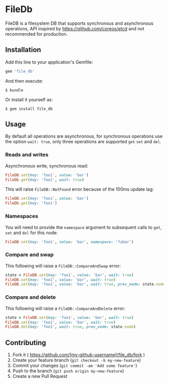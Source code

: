 # FileDb

FileDB is a filesystem DB that supports synchronous and asynchronous operations,
API inspired by https://github.com/coreos/etcd and not recommended for
production.

## Installation

Add this line to your application's Gemfile:

```ruby
gem 'file_db'
```

And then execute:

    $ bundle

Or install it yourself as:

    $ gem install file_db

## Usage

By default all operations are asynchronous, for synchronous operations use the
option `wait: true`, only three operations are supported `get` `set` and `del`.

### Reads and writes

Asynchronous write, synchronous read:

```ruby
FileDB.set(key: 'foo1', value: 'bar')
FileDb.get(key: 'foo1', wait: true)
```

This will raise `FileDB::NotFound` error because of the 100ms update lag:

```ruby
FileDB.set(key: 'foo1', value: 'bar')
FileDb.get(key: 'foo1')
```

### Namespaces

You will need to provide the `namespace` argument to subsequent calls to `get`,
`set` and `del` for this node:

```ruby
FileDB.set(key: 'foo1', value: 'bar', namespace: 'fubar')
```

### Compare and swap

This following will raise a `FileDB::CompareAndSwap` error:

```ruby
state = FileDB.set(key: 'foo1', value: 'bar', wait: true)
FileDB.set(key: 'foo1', value: 'bar', wait: true)
FileDB.set(key: 'foo1', value: 'bar', wait: true, prev_node: state.node)
```

### Compare and delete

This following will raise a `FileDB::CompareAndDelete` error:

```ruby
state = FileDB.set(key: 'foo1', value: 'bar', wait: true)
FileDB.set(key: 'foo1', value: 'bar', wait: true)
FileDB.del(key: 'foo1', wait: true, prev_node: state.node)
```

## Contributing

1. Fork it ( https://github.com/[my-github-username]/file_db/fork )
2. Create your feature branch (`git checkout -b my-new-feature`)
3. Commit your changes (`git commit -am 'Add some feature'`)
4. Push to the branch (`git push origin my-new-feature`)
5. Create a new Pull Request
